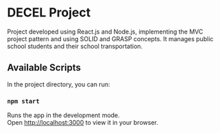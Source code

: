 # DECEL Project
Project developed using React.js and Node.js, implementing the MVC project pattern and using SOLID and GRASP concepts. It manages public school students and their school transportation.

## Available Scripts

In the project directory, you can run:

### `npm start`

Runs the app in the development mode.\
Open [http://localhost:3000](http://localhost:3000) to view it in your browser.
